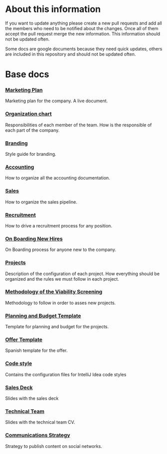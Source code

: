 # About this information

If you want to update anything please create a new pull requests and add all the members who need to be notified about the changes. Once all of them accept the pull request merge the new information. This information should not be updated often.

Some docs are google documents because they need quick updates, others are included in this repository and should not be updated often.

# Base docs

### [Marketing Plan](https://docs.google.com/document/d/1R_sIaytaR8YUJmrXI7w_9K6pyFGxJJTCN1UAuUmNb20)

Marketing plan for the company. A live document.

### [Organization chart](/ORGANIZATION_CHART.md)

Responsibilities of each member of the team. How is the responsible of each part of the company.

### [Branding](/GUIDELINE_BRANDING.md)

Style guide for branding.

### [Accounting](/ACCOUNTING_PROCESS.md)

How to organize all the accounting documentation.

### [Sales](/SALES_PIPELINE.md)

How to organize the sales pipeline.

### [Recruitment](/RECRUITMENT_PROCESS.md)

How to drive a recruitment process for any position.

### [On Boarding New Hires](/ON_BOARDING_NEW_HIRES.md)

On Boarding process for anyone new to the company.

### [Projects](/GUIDELINE_PROJECTS.md)

Description of the configuration of each project. How everything should be organized and the rules we must follow in each project.

### [Methodology of the Viability Screening](https://docs.google.com/document/d/1Br1BKyKSd2PnLYelgQHN8rZPg7hG_IYSwOZeDvA4Bkk)

Methodology to follow in order to asses new projects.

### [Planning and Budget Template](https://docs.google.com/document/d/1Y94zsuV91UoGdFtyM9ZzpRBvw1nyNpP_tqHcMWsRHhA)

Template for planning and budget for the projects.

### [Offer Template](https://docs.google.com/document/d/1T3HGgpeMX7bIlXHAWn7kjg-jLR-4no160NVcwVtDBeo)

Spanish template for the offer.

### [Code style](/code_style/)

Contains the configuration files for IntelliJ Idea code styles

### [Sales Deck](https://docs.google.com/presentation/d/1ZnBgEjp_g68WjvYiab1pMQn49q2voq7NyZNG6S-Iqlw)

Slides with the sales deck

### [Technical Team](https://docs.google.com/presentation/d/1JB8tzKKdeHBhdYPFMoxZXxoXirlTvhBW-mrJ4Gl33RU)

Slides with the technical team CV.

### [Communications Strategy](/COMMUNICATIONS_STRATEGY.md)

Strategy to publish content on social networks.
